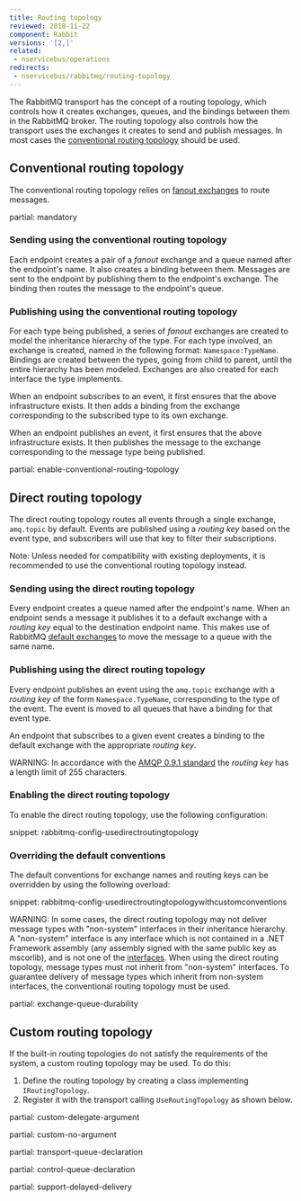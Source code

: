 ```yaml
---
title: Routing topology
reviewed: 2018-11-22
component: Rabbit
versions: '[2,]'
related:
 - nservicebus/operations
redirects:
 - nservicebus/rabbitmq/routing-topology
---
```



The RabbitMQ transport has the concept of a routing topology, which controls how it creates exchanges, queues, and the bindings between them in the RabbitMQ broker. The routing topology also controls how the transport uses the exchanges it creates to send and publish messages. In most cases the [conventional routing topology](routing-topology.md#conventional-routing-topology) should be used.


## Conventional routing topology

The conventional routing topology relies on [fanout exchanges](https://www.rabbitmq.com/tutorials/amqp-concepts.html#exchange-fanout) to route messages. 

partial: mandatory


### Sending using the conventional routing topology

Each endpoint creates a pair of a *fanout* exchange and a queue named after the endpoint's name. It also creates a binding between them. Messages are sent to the endpoint by publishing them to the endpoint's exchange. The binding then routes the message to the endpoint's queue.


### Publishing using the conventional routing topology

For each type being published, a series of *fanout* exchanges are created to model the inheritance hierarchy of the type. For each type involved, an exchange is created, named in the following format: `Namespace:TypeName`. Bindings are created between the types, going from child to parent, until the entire hierarchy has been modeled. Exchanges are also created for each interface the type implements.

When an endpoint subscribes to an event, it first ensures that the above infrastructure exists. It then adds a binding from the exchange corresponding to the subscribed type to its own exchange.

When an endpoint publishes an event, it first ensures that the above infrastructure exists. It then publishes the message to the exchange corresponding to the message type being published.


partial: enable-conventional-routing-topology


## Direct routing topology

The direct routing topology routes all events through a single exchange, `amq.topic` by default. Events are published using a *routing key* based on the event type, and subscribers will use that key to filter their subscriptions.

Note: Unless needed for compatibility with existing deployments, it is recommended to use the conventional routing topology instead.


### Sending using the direct routing topology

Every endpoint creates a queue named after the endpoint's name. When an endpoint sends a message it publishes it to a default exchange with a *routing key* equal to the destination endpoint name. This makes use of RabbitMQ [default exchanges](https://www.rabbitmq.com/tutorials/amqp-concepts.html) to move the message to a queue with the same name.


### Publishing using the direct routing topology

Every endpoint publishes an event using the `amq.topic` exchange with a *routing key* of the form `Namespace.TypeName`, corresponding to the type of the event. The event is moved to all queues that have a binding for that event type.

An endpoint that subscribes to a given event creates a binding to the default exchange with the appropriate *routing key*.

WARNING: In accordance with the [AMQP 0.9.1 standard](https://www.rabbitmq.com/amqp-0-9-1-reference.html#basic.publish.routing-key) the *routing key* has a length limit of 255 characters.


### Enabling the direct routing topology

To enable the direct routing topology, use the following configuration:

snippet: rabbitmq-config-usedirectroutingtopology

### Overriding the default conventions

The default conventions for exchange names and routing keys can be overridden by using the following overload:

snippet: rabbitmq-config-usedirectroutingtopologywithcustomconventions

WARNING: In some cases, the direct routing topology may not deliver message types with "non-system" interfaces in their inheritance hierarchy. A "non-system" interface is any interface which is not contained in a .NET Framework assembly (any assembly signed with the same public key as mscorlib), and is not one of the [interfaces](/nservicebus/messaging/messages-events-commands.md#defining-messages-interfaces). When using the direct routing topology, message types must not inherit from "non-system" interfaces. To guarantee delivery of message types which inherit from non-system interfaces, the conventional routing topology must be used.


partial: exchange-queue-durability


## Custom routing topology

If the built-in routing topologies do not satisfy the requirements of the system, a custom routing topology may be used. To do this:

 1. Define the routing topology by creating a class implementing `IRoutingTopology`.
 1. Register it with the transport calling `UseRoutingTopology` as shown below.

partial: custom-delegate-argument

partial: custom-no-argument

partial: transport-queue-declaration

partial: control-queue-declaration

partial: support-delayed-delivery
